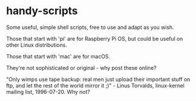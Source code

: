 # handy-scripts
Some useful, simple shell scripts, free to use and adapt as you wish.

Those that start with 'pi' are for Raspberry Pi OS, but could be useful on other Linux distributions.

Those that start with 'mac' are for macOS.

They're not sophisticated or original - why post these online?  

"Only wimps use tape backup: real men just upload their important stuff on ftp, and let the rest of the world mirror it ;)" - Linus Torvalds, linux-kernel mailing list, 1996-07-20. Why not?
